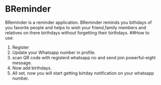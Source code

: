 # BReminder
BReminder is a reminder application.
BReminder reminds you bithdays of you favorite people and helps to wish your friend,family members and relatives on there birthdays without forgetting their birthdays.
##How to use:
1. Register
2. Update your Whatsapp number in profile.
3. scan QR code with registerd whatsapp no and send join powerful-eight message.
4. Now add birthdays.
5. All set, now you will start getting birtday notification on your whatsapp number.
